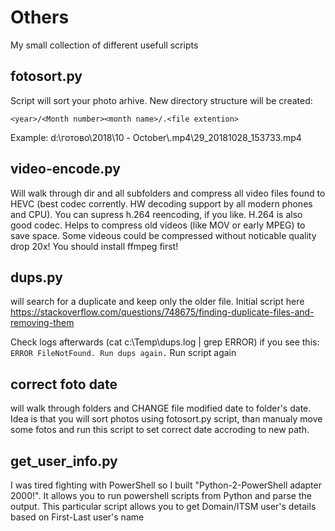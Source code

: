 # Others
My small collection of different usefull scripts

## fotosort.py
Script will sort your photo arhive. New directory structure will be created:
```
<year>/<Month number><month name>/.<file extention>
```
Example:
d:\готово\2018\10 - October\\.mp4\29_20181028_153733.mp4

## video-encode.py
Will walk through dir and all subfolders and compress all video files found to HEVC (best codec corrently. HW decoding support by all modern phones and CPU). 
You can supress h.264 reencoding, if you like. H.264 is also good codec. Helps to compress old videos (like MOV or early MPEG) to save space. Some videous could be compressed without noticable quality drop 20x!
You should install ffmpeg first!

## dups.py 
will search for a duplicate and keep only the older file. Initial script here https://stackoverflow.com/questions/748675/finding-duplicate-files-and-removing-them

Check logs afterwards (cat c:\Temp\dups.log | grep ERROR)
if you see this:
```ERROR FileNotFound. Run dups again.```
Run script again

## correct foto date
will walk through folders and CHANGE file modified date to folder's date. 
Idea is that you will sort photos using fotosort.py script, than manualy move some fotos and run this script to set correct date accroding to new path.

## get_user_info.py
I was tired fighting with PowerShell so I built "Python-2-PowerShell adapter 2000!". It allows you to run powershell scripts from Python and parse the output. 
This particular script allows you to get Domain/ITSM user's details based on First-Last user's name
